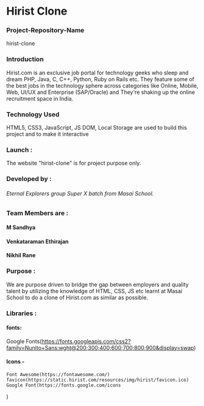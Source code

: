 # Hirist Clone
### Project-Repository-Name
hirist-clone

### Introduction
Hirist.com is an exclusive job portal for technology geeks who sleep and dream PHP, Java, C, C++, Python, Ruby on Rails etc. They feature some of the best jobs in the technology sphere across categories like Online, Mobile, Web, UI/UX and Enterprise (SAP/Oracle) and They're shaking up the online recruitment space in India.

### Technology Used
HTML5, CSS3, JavaScript, JS DOM, Local Storage are used to build this project and to make it interactive 

### Launch :
The website "hirist-clone" is for project purpose only.

### Developed by :
###### Eternal Explorers group Super X batch from Masai School.

### Team Members are :

####    M Sandhya
####    Venkataraman Ethirajan
####    Nikhil Rane

### Purpose :
We are purpose driven to bridge the gap between employers and quality talent by utilizing the knowledge of HTML, CSS, JS etc learnt at Masai School to do a clone of Hirist.com as similar as possible.


### Libraries :
#### fonts: 
  Google Fonts(https://fonts.googleapis.com/css2?family=Nunito+Sans:wght@200;300;400;600;700;800;900&display=swap)
#### Icons -
    
    Font Awesome(https://fontawesome.com/) 
    favicon(https://static.hirist.com/resources/img/hirist/favicon.ico)
    Google Font(https://fonts.google.com/icons
)
